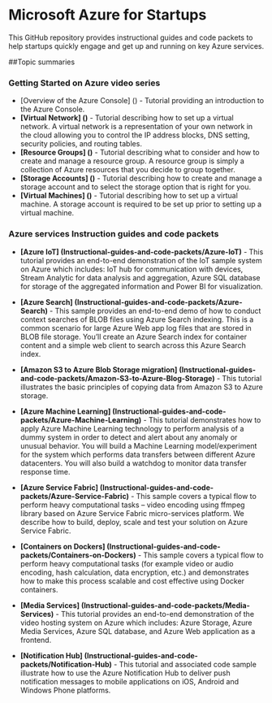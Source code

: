 # Microsoft Azure for Startups

This GitHub repository provides instructional guides and code packets to help startups quickly engage and get up and running on key Azure services.


##Topic summaries
### Getting Started on Azure video series
 - [Overview of the Azure Console] () - Tutorial providing an introduction to the Azure Console.
 - **[Virtual Network] ()** - Tutorial describing how to set up a virtual network.  A virtual network is a representation of your own network in the cloud allowing you to control the IP address blocks, DNS setting, security policies, and routing tables.
 - **[Resource Groups] ()** - Tutorial describing what to consider and how to create and manage a resource group.  A resource group is simply a collection of Azure resources that you decide to group together.
 - **[Storage Accounts] ()** - Tutorial describing how to create and manage a storage account and to select the storage option that is right for you.  
 - **[Virtual Machines] ()** - Tutorial describing how to set up a virtual machine.  A storage account is required to be set up prior to setting up a virtual machine.
 
### Azure services Instruction guides and code packets
- **[Azure IoT] (Instructional-guides-and-code-packets/Azure-IoT)** - This tutorial provides an end-to-end demonstration of the IoT sample system on Azure which includes: IoT hub for communication with devices, Stream Analytic for data analysis and aggregation, Azure SQL database for storage of the aggregated information and Power BI for visualization. 

- **[Azure Search] (Instructional-guides-and-code-packets/Azure-Search)** - This sample provides an end-to-end demo of how to conduct context searches of BLOB files using Azure Search indexing.  This is a common scenario for large Azure Web app log files that are stored in BLOB file storage.  You’ll create an Azure Search index for container content and a simple web client to search across this Azure Search index.
- **[Amazon S3 to Azure Blob Storage migration] (Instructional-guides-and-code-packets/Amazon-S3-to-Azure-Blog-Storage)** - This tutorial illustrates the basic principles of copying data from Amazon S3 to Azure storage. 
- **[Azure Machine Learning] (Instructional-guides-and-code-packets/Azure-Machine-Learning)** - This tutorial demonstrates how to apply Azure Machine Learning technology to perform analysis of a dummy system in order to detect and alert about any anomaly or unusual behavior. You will build a Machine Learning model/experiment for the system which performs data transfers between different Azure datacenters. You will also build a watchdog to monitor data transfer response time. 
- **[Azure Service Fabric] (Instructional-guides-and-code-packets/Azure-Service-Fabric)** - This sample covers a typical flow to perform heavy computational tasks – video encoding using ffmpeg library based on Azure Service Fabric micro-services platform. We describe how to build, deploy, scale and test your solution on Azure Service Fabric.
- **[Containers on Dockers] (Instructional-guides-and-code-packets/Containers-on-Dockers)** - This sample covers a typical flow to perform heavy computational tasks (for example video or audio encoding, hash calculation, data encryption, etc.) and demonstrates how to make this process scalable and cost effective using Docker containers.
- **[Media Services] (Instructional-guides-and-code-packets/Media-Services)** - This tutorial provides an end-to-end demonstration of the video hosting system on Azure which includes: Azure Storage, Azure Media Services, Azure SQL database, and Azure Web application as a frontend.

- **[Notification Hub] (Instructional-guides-and-code-packets/Notification-Hub)** - This tutorial and associated code sample illustrate how to use the Azure Notification Hub to deliver push notification messages to mobile applications on iOS, Android and Windows Phone platforms.
